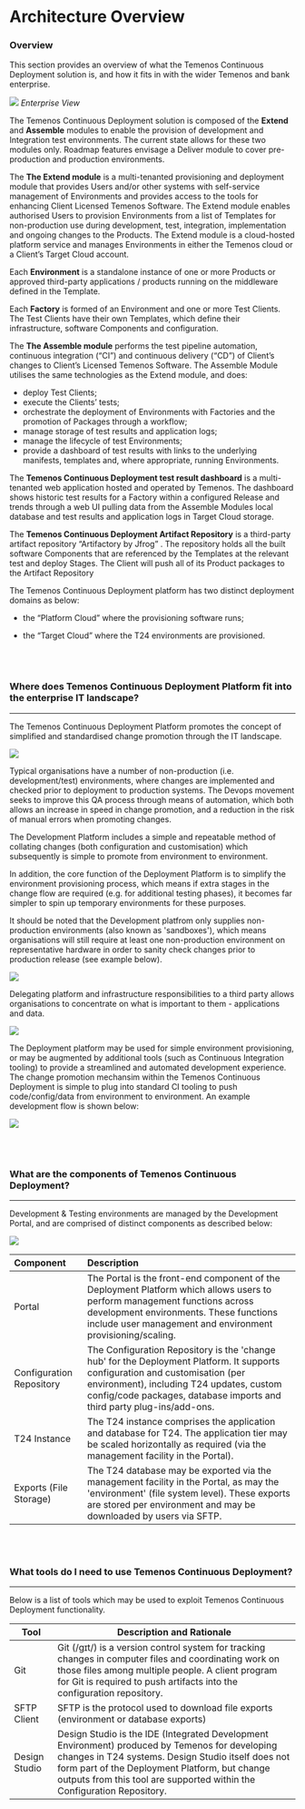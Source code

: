 # Architecture Overview

### **Overview**

This section provides an overview of what the Temenos Continuous Deployment solution is, and how it fits in with the wider Temenos and bank enterprise.

![](./images/enterprise-view.png)
*Enterprise View*

The Temenos Continuous Deployment solution is composed of the **Extend** and **Assemble** modules to enable the provision of development and Integration test environments. The current state allows for these two modules only. Roadmap features envisage a Deliver module to cover pre-production and production environments.


The **The  Extend module** is a multi-tenanted provisioning and deployment module that provides Users and/or other systems with self-service management of Environments and provides access to the tools for enhancing Client Licensed Temenos Software. The Extend module enables authorised Users to provision Environments from a list of Templates for non-production use during development, test, integration, implementation and ongoing changes to the Products. The Extend module is a cloud-hosted platform service and manages Environments in either the Temenos cloud or a Client’s Target Cloud account.

Each **Environment** is a standalone instance of one or more Products or approved third-party applications / products running on the middleware defined in the Template.

Each **Factory** is formed of an Environment and one or more Test Clients. The Test Clients have their own Templates, which define their infrastructure, software Components and configuration.


The **The  Assemble module** performs the test pipeline automation, continuous integration (“CI”) and continuous delivery (“CD”) of Client’s changes to Client’s Licensed Temenos Software. The Assemble Module utilises the same technologies as the Extend module, and does:

- deploy Test Clients;
- execute the Clients’ tests;
- orchestrate the deployment of Environments with Factories and the promotion of Packages through a workflow;
- manage storage of test results and application logs;
- manage the lifecycle of test Environments;
- provide a dashboard of test results with links to the underlying manifests, templates and, where appropriate, running Environments.

The **Temenos Continuous Deployment test result dashboard** is a multi-tenanted web application hosted and operated by Temenos. The dashboard shows historic test results for a Factory within a configured Release and trends through a web UI pulling data from the Assemble Modules local database and test results and application logs in Target Cloud storage.


The **Temenos Continuous Deployment  Artifact Repository** is a third-party artifact repository “Artifactory by Jfrog” . The repository holds all the built software Components that are referenced by the Templates at the relevant test and deploy Stages. The Client will push all of its Product packages to the Artifact Repository

The Temenos Continuous Deployment platform has two distinct deployment domains as below:

 - the “Platform Cloud” where the provisioning software runs;
 
 - the “Target Cloud” where the T24 environments are provisioned.

<br>
</br>

### **Where does Temenos Continuous Deployment Platform fit into the enterprise IT landscape?**

----------
The Temenos Continuous Deployment Platform promotes the concept of simplified and standardised change promotion through the IT landscape.

![](./images/architecture-arrows.png)

Typical organisations have a number of non-production (i.e. development/test) environments, where changes are implemented and checked prior to deployment to production systems. The Devops movement seeks to improve this QA process through means of automation, which both allows an increase in speed in change promotion, and a reduction in the risk of manual errors when promoting changes.

The Development Platform includes a simple and repeatable method of collating changes (both configuration and customisation) which subsequently is simple to promote from environment to environment.

In addition, the core function of the Deployment Platform  is to simplify the environment provisioning process, which means if extra stages in the change flow are required (e.g. for additional testing phases), it becomes far simpler to spin up temporary environments for these purposes.

It should be noted that the Development platfrom only supplies non-production environments (also known as 'sandboxes'), which means organisations will still require at least one non-production environment on representative hardware in order to sanity check changes prior to production release (see example below).


![](./images/architecture-paas-deploy.png)


Delegating platform and infrastructure responsibilities to a third party allows organisations to concentrate on what is important to them - applications and data.

![](./images/architecture-responsabilities.png)

The Deployment platform may be used for simple environment provisioning, or may be augmented by additional tools (such as Continuous Integration tooling) to provide a streamlined and automated development experience. The change promotion mechansim within the Temenos Continuous Deployment  is simple to plug into standard CI tooling to push code/config/data from environment to environment.  An example development flow is shown below:

![](./images/architecture-process.png)

<br>
</br>

### **What are the components of Temenos Continuous Deployment?**

----------

Development & Testing environments are managed by the Development Portal, and are comprised of distinct components as described below:

![](./images/architecture-customer-facing-systems.png)

| Component  				| Description	| 
| :---  					| :---  	| 
| Portal			|	The Portal is the front-end component of the Deployment Platform which allows users to perform management functions across development environments.  These functions include user management and environment provisioning/scaling.| 
| Configuration Repository			|	The Configuration Repository is the 'change hub' for the Deployment Platform.  It supports configuration and customisation (per environment), including T24 updates, custom config/code packages, database imports and third party plug-ins/add-ons.|
| T24 Instance		|	The T24 instance comprises the application and database for T24.  The application tier may be scaled horizontally as required (via the management facility in the Portal).|
| Exports (File Storage)			|	The T24 database may be exported via the management facility in the Portal, as may the 'environment' (file system level). These exports are stored per environment and may be downloaded by users via SFTP.|

<br>
</br>


### **What tools do I need to use Temenos Continuous Deployment?**

----------

Below is a list of tools which may be used to exploit Temenos Continuous Deployment functionality.

| Tool 	| Description   and Rationale 	|
|----------------------------	|-------------------------------------------------------------------------------------------------------------------------------------------------------------------------------------------------------------------------------------------------------------------------------------------	|
| Git 	| Git   (/ɡɪt/) is a version control system for tracking changes in computer files   and coordinating work on those files among multiple people. A client program   for Git is required to push artifacts into the configuration repository. 	|
| SFTP   Client 	| SFTP   is the protocol used to download file exports (environment or database   exports) 	|
| Design   Studio | Design   Studio is the IDE (Integrated Development Environment) produced by Temenos   for developing changes in T24 systems. Design Studio itself does not form   part of the Deployment Platform, but change outputs from this tool are   supported within the Configuration Repository. 	|


